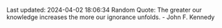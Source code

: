 Last updated: 2024-04-02 18:06:34
Random Quote: The greater our knowledge increases the more our ignorance unfolds. - John F. Kennedy